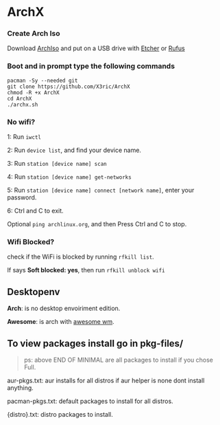 # ArchX

### Create Arch Iso

Download [ArchIso](<https://archlinux.org/download/>) and put on a USB drive with [Etcher](https://www.balena.io/etcher/) or [Rufus](https://rufus.ie/en/)

### Boot and in prompt type the following commands

```
pacman -Sy --needed git
git clone https://github.com/X3ric/ArchX
chmod -R +x ArchX
cd ArchX
./archx.sh
```

### No wifi?

1: Run `iwctl`

2: Run `device list`, and find your device name.

3: Run `station [device name] scan`

4: Run `station [device name] get-networks`

5: Run `station [device name] connect [network name]`, enter your password.

6: Ctrl and C to exit. 

Optional `ping archlinux.org`, and then Press Ctrl and C to stop.

### Wifi Blocked?
check if the WiFi is blocked by running `rfkill list`.

If says **Soft blocked: yes**, then run `rfkill unblock wifi`


## Desktopenv

**Arch**: is no desktop envoiriment edition.

**Awesome**: is arch with [awesome wm](https://awesomewm.org/).

## To view packages install go in pkg-files/

> ps: above END OF MINIMAL are all packages to install if you chose Full.

aur-pkgs.txt: aur installs for all distros if aur helper is none dont install anything.

pacman-pkgs.txt: default packages to install for all distros.

{distro}.txt: distro packages to install.
